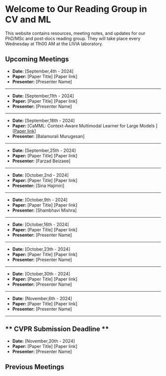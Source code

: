 # Welcome to Our Reading Group in CV and ML

This website contains resources, meeting notes, and updates for our PhD/MSc and post-docs reading group. They will take place every Wednesday at 11h00 AM at the LIVIA laboratory.

## Upcoming Meetings

- **Date:** [September,4th - 2024]
- **Paper:** [Paper Title] [Paper link]
- **Presenter:** [Presenter Name]
----------------------------------
- **Date:** [September,11th - 2024]
- **Paper:** [Paper Title] [Paper link]
- **Presenter:** [Presenter Name]
----------------------------------
- **Date:** [September,18th - 2024]
- **Paper:** [CaMML: Context-Aware Multimodal Learner for Large Models
] [[Paper link](https://arxiv.org/abs/2401.03149)]
- **Presenter:** [Balamurali Murugesan]
----------------------------------
- **Date:** [September,25th - 2024]
- **Paper:** [Paper Title] [Paper link]
- **Presenter:** [Farzad Beizaee]
----------------------------------
- **Date:** [October,2nd - 2024]
- **Paper:** [Paper Title] [Paper link]
- **Presenter:** [Sina Hajimiri]
----------------------------------
- **Date:** [October,9th - 2024]
- **Paper:** [Paper Title] [Paper link]
- **Presenter:** [Shambhavi Mishra]
----------------------------------
- **Date:** [October,16th - 2024]
- **Paper:** [Paper Title] [Paper link]
- **Presenter:** [Presenter Name]
----------------------------------
- **Date:** [October,23th - 2024]
- **Paper:** [Paper Title] [Paper link]
- **Presenter:** [Presenter Name]
----------------------------------
- **Date:** [October,30th - 2024]
- **Paper:** [Paper Title] [Paper link]
- **Presenter:** [Presenter Name]
 ---------------------------------- 
- **Date:** [November,6th - 2024]
- **Paper:** [Paper Title] [Paper link]
- **Presenter:** [Presenter Name]
----------------------------------
** CVPR Submission Deadline **
----------------------------------
- **Date:** [November,20th - 2024]
- **Paper:** [Paper Title] [Paper link]
- **Presenter:** [Presenter Name]

## Previous Meetings

